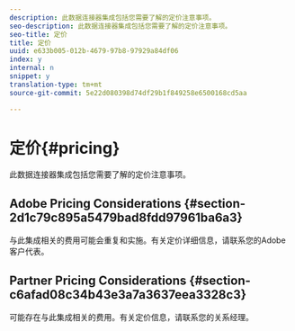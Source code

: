 ```yaml
---
description: 此数据连接器集成包括您需要了解的定价注意事项。
seo-description: 此数据连接器集成包括您需要了解的定价注意事项。
seo-title: 定价
title: 定价
uuid: e633b005-012b-4679-97b8-97929a84df06
index: y
internal: n
snippet: y
translation-type: tm+mt
source-git-commit: 5e22d080398d74df29b1f849258e6500168cd5aa

---
```



# 定价{#pricing}

此数据连接器集成包括您需要了解的定价注意事项。

## Adobe Pricing Considerations {#section-2d1c79c895a5479bad8fdd97961ba6a3}

与此集成相关的费用可能会重复和实施。有关定价详细信息，请联系您的Adobe客户代表。

## Partner Pricing Considerations {#section-c6afad08c34b43e3a7a3637eea3328c3}

可能存在与此集成相关的费用。有关定价信息，请联系您的关系经理。
